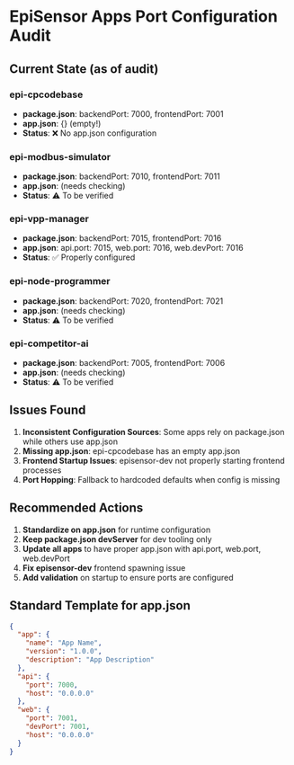 # EpiSensor Apps Port Configuration Audit

## Current State (as of audit)

### epi-cpcodebase
- **package.json**: backendPort: 7000, frontendPort: 7001
- **app.json**: {} (empty!)
- **Status**: ❌ No app.json configuration

### epi-modbus-simulator  
- **package.json**: backendPort: 7010, frontendPort: 7011
- **app.json**: (needs checking)
- **Status**: ⚠️ To be verified

### epi-vpp-manager
- **package.json**: backendPort: 7015, frontendPort: 7016
- **app.json**: api.port: 7015, web.port: 7016, web.devPort: 7016
- **Status**: ✅ Properly configured

### epi-node-programmer
- **package.json**: backendPort: 7020, frontendPort: 7021  
- **app.json**: (needs checking)
- **Status**: ⚠️ To be verified

### epi-competitor-ai
- **package.json**: backendPort: 7005, frontendPort: 7006
- **app.json**: (needs checking)
- **Status**: ⚠️ To be verified

## Issues Found

1. **Inconsistent Configuration Sources**: Some apps rely on package.json while others use app.json
2. **Missing app.json**: epi-cpcodebase has an empty app.json
3. **Frontend Startup Issues**: episensor-dev not properly starting frontend processes
4. **Port Hopping**: Fallback to hardcoded defaults when config is missing

## Recommended Actions

1. **Standardize on app.json** for runtime configuration
2. **Keep package.json devServer** for dev tooling only
3. **Update all apps** to have proper app.json with api.port, web.port, web.devPort
4. **Fix episensor-dev** frontend spawning issue
5. **Add validation** on startup to ensure ports are configured

## Standard Template for app.json

```json
{
  "app": {
    "name": "App Name",
    "version": "1.0.0",
    "description": "App Description"
  },
  "api": {
    "port": 7000,
    "host": "0.0.0.0"
  },
  "web": {
    "port": 7001,
    "devPort": 7001,
    "host": "0.0.0.0"
  }
}
```
